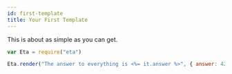 ```yaml
---
id: first-template
title: Your First Template
---
```


This is about as simple as you can get.

```js
var Eta = require("eta")

Eta.render("The answer to everything is <%= it.answer %>", { answer: 42 })
```
